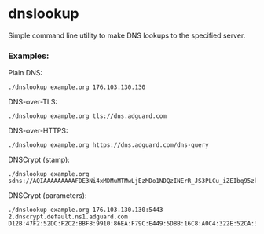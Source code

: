 # dnslookup

Simple command line utility to make DNS lookups to the specified server.

### Examples:

Plain DNS:
```
./dnslookup example.org 176.103.130.130
```

DNS-over-TLS:
```
./dnslookup example.org tls://dns.adguard.com
```

DNS-over-HTTPS:
```
./dnslookup example.org https://dns.adguard.com/dns-query
```

DNSCrypt (stamp):
```
./dnslookup example.org sdns://AQIAAAAAAAAAFDE3Ni4xMDMuMTMwLjEzMDo1NDQzINErR_JS3PLCu_iZEIbq95zkSV2LFsigxDIuUso_OQhzIjIuZG5zY3J5cHQuZGVmYXVsdC5uczEuYWRndWFyZC5jb20
```

DNSCrypt (parameters):
```
./dnslookup example.org 176.103.130.130:5443 2.dnscrypt.default.ns1.adguard.com D12B:47F2:52DC:F2C2:BBF8:9910:86EA:F79C:E449:5D8B:16C8:A0C4:322E:52CA:3F39:0873
```